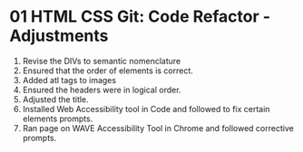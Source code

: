 # 01 HTML CSS Git: Code Refactor - Adjustments


1. Revise the DIVs to semantic nomenclature
2. Ensured that the order of elements is correct.
3. Added atl tags to images
4. Ensured the headers were in logical order.
5. Adjusted the title.
6. Installed Web Accessibility tool in Code and followed to fix certain elements prompts.
7. Ran page on WAVE Accessibility Tool in Chrome and followed corrective prompts. 

